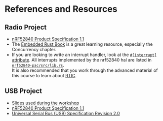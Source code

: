 # References and Resources

## Radio Project

- [nRF52840 Product Specification 1.1](https://infocenter.nordicsemi.com/pdf/nRF52840_PS_v1.1.pdf)
- The [Embedded Rust Book][embedded rust] is a great learning resource, especially the Concurrency chapter.
- If you are looking to write an interrupt handler, look at the [`#[interrupt]` attribute][interrupt]. All interrupts implemented by the nrf52840 hal are listed in [`nrf52840-pac/src/lib.rs`][pac].  
It is also recommended that you work through the advanced material of this course to learn about [RTIC][rtic].

[pac]: https://github.com/nrf-rs/nrf52840-pac/blob/9558a3ed032b2aec7e57c2f42330f1dee0000a04/src/lib.rs#L167
[interrupt]: https://docs.rs/cortex-m-rt/0.7.3/cortex_m_rt/attr.interrupt.html
[rtic]: https://docs.rs/cortex-m-rtic/1.1.4/rtic/
[embedded rust]: https://rust-embedded.github.io/book/

## USB Project

- [Slides used during the workshop](./Advanced_Embedded_Training.pdf)
- [nRF52840 Product Specification 1.1](https://infocenter.nordicsemi.com/pdf/nRF52840_PS_v1.1.pdf)
- [Universal Serial Bus (USB) Specification Revision 2.0](https://www.usb.org/document-library/usb-20-specification)
